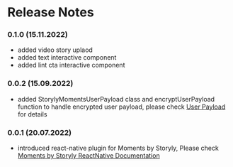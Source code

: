 # Release Notes
### 0.1.0 (15.11.2022)
* added video story uplaod
* added text interactive component
* added lint cta interactive component

### 0.0.2 (15.09.2022)
* added StorylyMomentsUserPayload class and encryptUserPayload function to handle encrypted user payload, please check [User Payload](https://integration.storyly.io/moments-react-native/user-payload.html) for details

### 0.0.1 (20.07.2022)
* introduced react-native plugin for Moments by Storyly, Please check [Moments by Storyly ReactNative Documentation](https://integration.storyly.io/moments-react-native/quick-start.html)